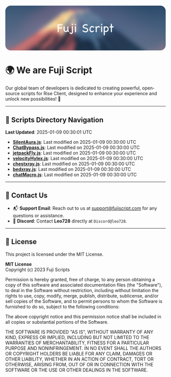 ![Banner](.github/b.webp)

# 🌍 **We are Fuji Script**

Our global team of developers is dedicated to creating powerful, open-source scripts for Rise Client, designed to enhance your experience and unlock new possibilities! 🌟

---
<!-- SCRIPTS_NAVIGATION_START -->
## 📂 **Scripts Directory Navigation**

**Last Updated**: 2025-01-09 00:30:01 UTC

- **[SilentAura.js](scripts/SilentAura.js)**: Last modified on 2025-01-09 00:30:00 UTC
- **[ChatBypass.js](scripts/ChatBypass.js)**: Last modified on 2025-01-09 00:30:00 UTC
- **[jetpackFly.js](scripts/jetpackFly.js)**: Last modified on 2025-01-09 00:30:00 UTC
- **[velocityHylex.js](scripts/velocityHylex.js)**: Last modified on 2025-01-09 00:30:00 UTC
- **[chestxray.js](scripts/chestxray.js)**: Last modified on 2025-01-09 00:30:00 UTC
- **[bedxray.js](scripts/bedxray.js)**: Last modified on 2025-01-09 00:30:00 UTC
- **[chatMacro.js](scripts/chatMacro.js)**: Last modified on 2025-01-09 00:30:00 UTC

<!-- SCRIPTS_NAVIGATION_END -->

---

## 💬 **Contact Us**  
- 📬 **Support Email**: Reach out to us at [support@fujiscript.com](mailto:support@fujiscript.com) for any questions or assistance.  
- 💬 **Discord**: Contact **Leo728** directly at `Discord@leo728`.

---

## 📜 **License**

This project is licensed under the MIT License.  

**MIT License**  
Copyright (c) 2023 Fuji Scripts  

Permission is hereby granted, free of charge, to any person obtaining a copy of this software and associated documentation files (the "Software"), to deal in the Software without restriction, including without limitation the rights to use, copy, modify, merge, publish, distribute, sublicense, and/or sell copies of the Software, and to permit persons to whom the Software is furnished to do so, subject to the following conditions:  

The above copyright notice and this permission notice shall be included in all copies or substantial portions of the Software.  

THE SOFTWARE IS PROVIDED "AS IS", WITHOUT WARRANTY OF ANY KIND, EXPRESS OR IMPLIED, INCLUDING BUT NOT LIMITED TO THE WARRANTIES OF MERCHANTABILITY, FITNESS FOR A PARTICULAR PURPOSE AND NONINFRINGEMENT. IN NO EVENT SHALL THE AUTHORS OR COPYRIGHT HOLDERS BE LIABLE FOR ANY CLAIM, DAMAGES OR OTHER LIABILITY, WHETHER IN AN ACTION OF CONTRACT, TORT OR OTHERWISE, ARISING FROM, OUT OF OR IN CONNECTION WITH THE SOFTWARE OR THE USE OR OTHER DEALINGS IN THE SOFTWARE.  
